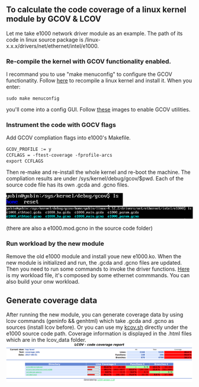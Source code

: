 ## To calculate the code coverage of a linux kernel module by GCOV & LCOV

Let me take e1000 network driver module as an example. The path of its code in linux source package is /linux-x.x.x/drivers/net/ethernet/intel/e1000. 

### Re-compile the kernel with GCOV functionality enabled.
I recommand you to use "make menuconfig" to configure the GCOV functionatity. Follow [here](https://medium.freecodecamp.org/building-and-installing-the-latest-linux-kernel-from-source-6d8df5345980) to recompile a linux kernel and install it. When you enter:
```
sudo make menuconfig
```
you'll come into a config GUI. Follow [these](https://github.com/DanielYubinFan/Kernel_Modules_Coverage/issues/1) images to enable GCOV utilities. 

### Instrument the code with GOCV flags
Add GCOV compliation flags into e1000's Makefile. 
```
GCOV_PROFILE := y
CCFLAGS = -ftest-coverage -fprofile-arcs
export CCFLAGS
```
Then re-make and re-install the whole kernel and re-boot the machine. The compliation results are under /sys/kernel/debug/gcov/$pwd. Each of the source code file has its own .gcda and .gcno files.

![](https://github.com/DanielYubinFan/Kernel_Modules_Coverage/blob/master/Screenshot%20from%202017-08-02%2014:16:07.png)
![](https://github.com/DanielYubinFan/Kernel_Modules_Coverage/blob/master/Screenshot%20from%202017-08-02%2014:17:18.png)

(there are also a e1000.mod.gcno in the source code folder)

### Run workload by the new module
Remove the old e1000 module and install youe new e1000.ko. When the new module is initialized and run, the .gcda and .gcno files are updated. Then you need to run some commands to invoke the driver functions. [Here](https://github.com/DanielYubinFan/Kernel_Modules_Coverage/blob/master/workload.sh) is my workload file, it's composed by some ethernet commmands. You can also build your onw workload. 

## Generate coverage data
After running the new module, you can generate coverage data by using lcov commands (geninfo && genhtml) which take .gcda and .gcno as sources (install lcov before). Or you can use my [kcov.sh](https://github.com/DanielYubinFan/Kernel_Modules_Coverage/blob/master/kcov.sh) directly under the e1000 source code path.
Coverage information is displayed in the .html files which are in the lcov_data folder.
![](https://github.com/DanielYubinFan/Kernel_Modules_Coverage/blob/master/Screenshot%20from%202017-08-02%2014:44:05.png)















